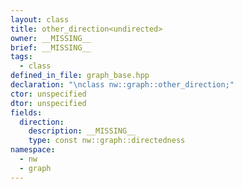 ```yaml
---
layout: class
title: other_direction<undirected>
owner: __MISSING__
brief: __MISSING__
tags:
  - class
defined_in_file: graph_base.hpp
declaration: "\nclass nw::graph::other_direction;"
ctor: unspecified
dtor: unspecified
fields:
  direction:
    description: __MISSING__
    type: const nw::graph::directedness
namespace:
  - nw
  - graph
---
```

